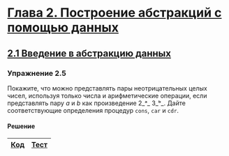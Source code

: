 # [Глава 2. Построение абстракций с помощью данных](index.md#Глава-2-Построение-абстракций-с-помощью-данных)
## [2.1 Введение в абстракцию данных](index.md#21-Введение-в-абстракцию-данных)

### Упражнение 2.5
Покажите, что можно представлять пары неотрицательных целых чисел, используя
только числа и арифметические операции, если представлять пару _a_ и _b_ как
произведение 2_ᵃ_ 3_ᵇ_. Дайте соответствующие определения процедур `cons`, `car`
и `cdr`.

#### Решение
[Код](../../src/chapter02/exercise_2_05.rkt) | [Тест](../../test/chapter02/test_exercise_2_05.rkt)
--- | ---
